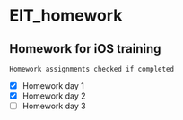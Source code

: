 # EIT_homework
## Homework for iOS training 

`Homework assignments checked if completed`

- [x] Homework day 1
- [x] Homework day 2
- [ ] Homework day 3
